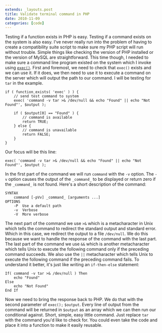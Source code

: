 ```yaml
---
extends: _layouts.post
title: Validate terminal command in PHP
date: 2010-11-09
categories: [code]
---
```

Testing if a function exists in PHP is easy. Testing if a command exists on the system is also easy. I've never really run into the problem of having to create a compatibility suite script to make sure my PHP script will run without trouble. Simple things like checking the version of PHP installed or the version of MySQL are straightforward. This time though, I needed to make sure a command line program existed on the system which I invoke using [`exec()`](http://php.net/function.exec). First and foremost, we need to check that `exec()` exists and we can use it. If it does, we then need to use it to execute a command on the server which will output the path to our command. I will be testing for `tar` in the example.

```
if ( function_exists( 'exec' ) ) {
    // send test command to system
    exec( 'command -v tar >& /dev/null && echo "Found" || echo "Not Found"', $output );

    if ( $output[0] == "Found" ) {
        // command is available
        return TRUE;
    } else {
        // command is unavailable
        return FALSE;
    }
}
```

Our focus will be this line:

```
exec( 'command -v tar >& /dev/null && echo "Found" || echo "Not Found"', $output );
```

In the first part of the command we will run `command` with the `-v` option. The `-v` option causes the output of the `_command_` to be displayed or return zero if the `_command_` is not found. Here's a short description of the command:

```
SYNTAX
    command [-pVv] _command_ [arguments ...]
OPTIONS
    -P  Use a default path
    -v  Verbose
    -V  More verbose
```

The next part of the command we use `>&` which is a metacharacter in Unix which tells the command to redirect the standard output and standard error. Which in this case, we redirect the output to a file `/dev/null`. We do this because we want to handle the response of the command with the last part. The last part of the command we use `&&` which is another metacharacter which tells Unix to execute the following command only if the preceding command succeeds. We also use the `||` metacharacter which tells Unix to execute the following command if the preceding command fails. To understand it better, it's just like writing an `if-then-else` statement:

```
If( command -v tar >& /dev/null ) Then
    echo "Found"
Else
    echo "Not Found"
End If
```

Now we need to bring the response back to PHP. We do that with the second parameter of `exec();` `$output`. Every line of output from the command will be returned in `$output` as an array which we can then run our conditional against. Short, simple, easy little command. Just replace `tar` with the command you'd like to check for. You could even take the code and place it into a function to make it easily reusable.